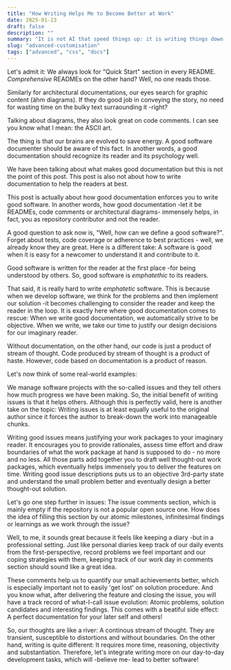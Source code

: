 ```yaml
---
title: "How Writing Helps Me to Become Better at Work"
date: 2025-01-23
draft: false
description: ""
summary: "It is not AI that speed things up: it is writing things down first."
slug: "advanced-customisation"
tags: ["advanced", "css", "docs"]
---
```


Let's admit it: We always look for "Quick Start" section in every README. *Comprehensive* READMEs on the other hand? Well, no one reads those. 

Similarly for architectural documentations, our eyes search for graphic content (ähm diagrams). If they do good job in conveying the story, no need for wasting time on the bulky text surraounding it -right?

Talking about diagrams, they also look great on code comments. I can see you know what I mean: the ASCII art.

The thing is that our brains are evolved to save energy. A good software documenter should be aware of this fact. In another words, a good documentation should recognize its reader and its psychology well. 

We have been talking about what makes good documentation but this is not the point of this post. This post is also not about how to write documentation to help the readers at best. 

This post is actually about how good documentation enforces you to write good software. In another words, how good documentation -let it be READMEs, code comments or architectural diagrams- immensely helps, in fact, you as repository contributor and not the reader. 

A good question to ask now is, "Well, how can we define a good software?". Forget about tests, code coverage or adherence to best practices - well, we already know they are great. Here is a different take: A software is good when it is easy for a newcomer to understand it and contribute to it. 

Good software is written for the reader at the first place -for being understood by others. So, good software is *emphatethic* to its readers. 

That said, it is really hard to write *emphatetic* software. This is because when we develop software, we think for the problems and then implement our solution -it becomes challenging to consider the reader and keep the reader in the loop. It is exactly here where good documentation comes to rescue: When we write good documentation, we automatically strive to be objective. When we write, we take our time to justify our design decisions for our imaginary reader. 

Without documentation, on the other hand, our code is just a product of stream of thought. Code produced by stream of thought is a product of haste. However, code based on documentation is a product of reason.

Let's now think of some real-world examples:

We manage software projects with the so-called issues and they tell others how much progress we have been making. So, the initial benefit of writing issues is that it helps others. Although this is perfectly valid, here is another take on the topic: Writing issues is at least equally useful to the original author since it forces the author to break-down the work into manageable chunks. 

Writing good issues means justifying your work packages to your imaginary reader. It encourages you to provide rationales, assess time effort and draw boundaries of what the work package at hand is supposed to do - no more and no less. All those parts add together you to draft well thought-out work packages, which eventually helps immensely you to deliver the features on time. Writing good issue descriptions puts us to an objective 3rd-party state and understand the small problem better and eventually design a better thought-out solution. 

Let's go one step further in issues: The issue comments section, which is mainly empty if the repository is not a popular open source one. How does the idea of filling this section by our atomic milestones, infinitesimal findings or learnings as we work through the issue? 

Well, to me, it sounds great because it feels like keeping a diary -but in a professional setting. Just like personal diaries keep track of our daily events from the first-perspective, record problems we feel important and our coping strategies with them, keeping track of our work day in comments section should sound like a great idea. 

These comments help us to quantify our small achievements better, which is especially important not to easily 'get lost' on solution procedure. And you know what, after delivering the feature and closing the issue, you will have a track record of what-I-call issue evolution: Atomic problems, solution candidates and interesting findings. This comes with a beatiful side effect: A perfect documentation for your later self and others!

So, our thoughts are like a river: A continous stream of thought. They are transient, susceptible to distortions and without boundaries. On the other hand, writing is quite different: It requires more time, reasoning, objectivity and substantiation. Therefore, let's integrate writing more on our day-to-day development tasks, which will -believe me- lead to better software!   

